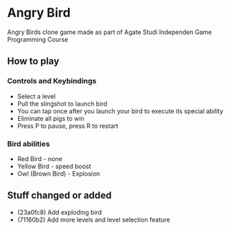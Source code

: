 # Angry Bird
Angry Birds clone game made as part of Agate Studi Independen Game Programming Course

## How to play



### Controls and Keybindings
- Select a level
- Pull the slingshot to launch bird
- You can tap once after you launch your bird to execute its special ability
- Eliminate all pigs to win
- Press P to pause, press R to restart

### Bird abilities
- Red Bird - none
- Yellow Bird - speed boost
- Owl (Brown Bird) - Explosion

## Stuff changed or added
- (23a0fc8) Add exploding bird
- (71160b2) Add more levels and level selection feature